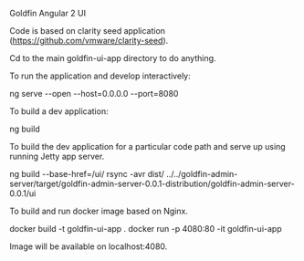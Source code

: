 Goldfin Angular 2 UI

Code is based on clarity seed application (https://github.com/vmware/clarity-seed).

Cd to the main goldfin-ui-app directory to do anything. 

To run the application and develop interactively: 

ng serve --open --host=0.0.0.0 --port=8080

To build a dev application: 

ng build

To build the dev application for a particular code path and serve up using
running Jetty app server.  

ng build --base-href=/ui/
rsync -avr dist/ ../../goldfin-admin-server/target/goldfin-admin-server-0.0.1-distribution/goldfin-admin-server-0.0.1/ui

To build and run docker image based on Nginx. 

docker build -t goldfin-ui-app .
docker run -p 4080:80 -it goldfin-ui-app

Image will be available on localhost:4080.  
